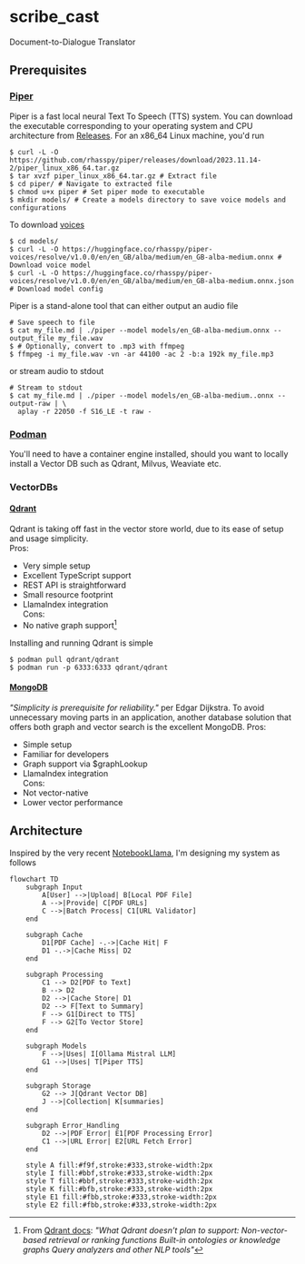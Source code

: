 # scribe_cast
Document-to-Dialogue Translator

## Prerequisites
### [Piper](https://github.com/rhasspy/piper)
Piper is a fast local neural Text To Speech (TTS) system. You can download the executable corresponding to your operating system and CPU architecture from [Releases](https://github.com/rhasspy/piper/releases). For an x86_64 Linux machine, you'd run 
```shell-session
$ curl -L -O https://github.com/rhasspy/piper/releases/download/2023.11.14-2/piper_linux_x86_64.tar.gz
$ tar xvzf piper_linux_x86_64.tar.gz # Extract file 
$ cd piper/ # Navigate to extracted file 
$ chmod u+x piper # Set piper mode to executable
$ mkdir models/ # Create a models directory to save voice models and configurations
```
To download [voices](https://github.com/rhasspy/piper/blob/master/VOICES.md)
```shell-session
$ cd models/
$ curl -L -O https://huggingface.co/rhasspy/piper-voices/resolve/v1.0.0/en/en_GB/alba/medium/en_GB-alba-medium.onnx # Download voice model 
$ curl -L -O https://huggingface.co/rhasspy/piper-voices/resolve/v1.0.0/en/en_GB/alba/medium/en_GB-alba-medium.onnx.json # Download model config 
```

Piper is a stand-alone tool that can either output an audio file
```shell-session
# Save speech to file
$ cat my_file.md | ./piper --model models/en_GB-alba-medium.onnx --output_file my_file.wav 
$ # Optionally, convert to .mp3 with ffmpeg
$ ffmpeg -i my_file.wav -vn -ar 44100 -ac 2 -b:a 192k my_file.mp3
```
or stream audio to stdout
```shell-session
# Stream to stdout
$ cat my_file.md | ./piper --model models/en_GB-alba-medium..onnx --output-raw | \
  aplay -r 22050 -f S16_LE -t raw - 
```

### [Podman](https://podman.io/docs/installation)
You'll need to have a container engine installed, should you want to locally install a Vector DB such as Qdrant, Milvus, Weaviate etc.


### VectorDBs

#### [Qdrant](https://qdrant.tech/documentation/quickstart/) 
Qdrant is taking off fast in the vector store world, due to its ease of setup and usage simplicity.  
Pros:  
- Very simple setup
- Excellent TypeScript support
- REST API is straightforward
- Small resource footprint
- LlamaIndex integration    
Cons:  
- No native graph support[^1]

Installing and running Qdrant is simple
```shell-session
$ podman pull qdrant/qdrant
$ podman run -p 6333:6333 qdrant/qdrant
```

#### [MongoDB](https://www.mongodb.com/products/self-managed/community-edition)
_"Simplicity is prerequisite for reliability."_ per Edgar Dijkstra. To avoid unnecessary moving parts in an application, another database solution that offers both graph and vector search is the excellent MongoDB.
Pros:  
- Simple setup
- Familiar for developers
- Graph support via $graphLookup
- LlamaIndex integration  
Cons:  
- Not vector-native
- Lower vector performance


## Architecture
Inspired by the very recent [NotebookLlama](https://github.com/meta-llama/llama-recipes/tree/main/recipes/quickstart/NotebookLlama), I'm designing my system as follows  
```mermaid
flowchart TD
    subgraph Input
        A[User] -->|Upload| B[Local PDF File]
        A -->|Provide| C[PDF URLs]
        C -->|Batch Process| C1[URL Validator]
    end

    subgraph Cache
        D1[PDF Cache] -.->|Cache Hit| F
        D1 -.->|Cache Miss| D2
    end

    subgraph Processing
        C1 --> D2[PDF to Text]
        B --> D2
        D2 -->|Cache Store| D1
        D2 --> F[Text to Summary]
        F --> G1[Direct to TTS]
        F --> G2[To Vector Store]
    end

    subgraph Models
        F -->|Uses| I[Ollama Mistral LLM]
        G1 -->|Uses| T[Piper TTS]
    end

    subgraph Storage
        G2 --> J[Qdrant Vector DB]
        J -->|Collection| K[summaries]
    end

    subgraph Error_Handling
        D2 -->|PDF Error| E1[PDF Processing Error]
        C1 -->|URL Error| E2[URL Fetch Error]
    end

    style A fill:#f9f,stroke:#333,stroke-width:2px
    style I fill:#bbf,stroke:#333,stroke-width:2px
    style T fill:#bbf,stroke:#333,stroke-width:2px
    style K fill:#bfb,stroke:#333,stroke-width:2px
    style E1 fill:#fbb,stroke:#333,stroke-width:2px
    style E2 fill:#fbb,stroke:#333,stroke-width:2px
```


[^1]: From [Qdrant docs](https://qdrant.tech/documentation/faq/qdrant-fundamentals/): _"What Qdrant doesn’t plan to support:
    Non-vector-based retrieval or ranking functions
    Built-in ontologies or knowledge graphs
    Query analyzers and other NLP tools"_ 
